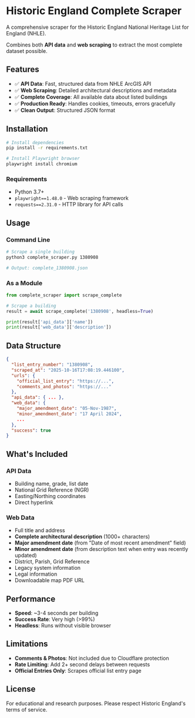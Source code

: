 # Historic England Complete Scraper

A comprehensive scraper for the Historic England National Heritage List for England (NHLE).

Combines both **API data** and **web scraping** to extract the most complete dataset possible.

## Features

- ✅ **API Data**: Fast, structured data from NHLE ArcGIS API
- ✅ **Web Scraping**: Detailed architectural descriptions and metadata
- ✅ **Complete Coverage**: All available data about listed buildings
- ✅ **Production Ready**: Handles cookies, timeouts, errors gracefully
- ✅ **Clean Output**: Structured JSON format

## Installation

```bash
# Install dependencies
pip install -r requirements.txt

# Install Playwright browser
playwright install chromium
```

### Requirements
- Python 3.7+
- `playwright==1.48.0` - Web scraping framework
- `requests==2.31.0` - HTTP library for API calls

## Usage

### Command Line

```bash
# Scrape a single building
python3 complete_scraper.py 1380908

# Output: complete_1380908.json
```

### As a Module

```python
from complete_scraper import scrape_complete

# Scrape a building
result = await scrape_complete('1380908', headless=True)

print(result['api_data']['name'])
print(result['web_data']['description'])
```

## Data Structure

```json
{
  "list_entry_number": "1380908",
  "scraped_at": "2025-10-16T17:08:19.446100",
  "urls": {
    "official_list_entry": "https://...",
    "comments_and_photos": "https://..."
  },
  "api_data": { ... },
  "web_data": {
    "major_amendment_date": "05-Nov-1987",
    "minor_amendment_date": "17 April 2024",
    ...
  },
  "success": true
}
```

## What's Included

### API Data
- Building name, grade, list date
- National Grid Reference (NGR)
- Easting/Northing coordinates
- Direct hyperlink

### Web Data
- Full title and address
- **Complete architectural description** (1000+ characters)
- **Major amendment date** (from "Date of most recent amendment" field)
- **Minor amendment date** (from description text when entry was recently updated)
- District, Parish, Grid Reference
- Legacy system information
- Legal information
- Downloadable map PDF URL

## Performance

- **Speed**: ~3-4 seconds per building
- **Success Rate**: Very high (>99%)
- **Headless**: Runs without visible browser

## Limitations

- **Comments & Photos**: Not included due to Cloudflare protection
- **Rate Limiting**: Add 2+ second delays between requests
- **Official Entries Only**: Scrapes official list entry page

## License

For educational and research purposes. Please respect Historic England's terms of service.
